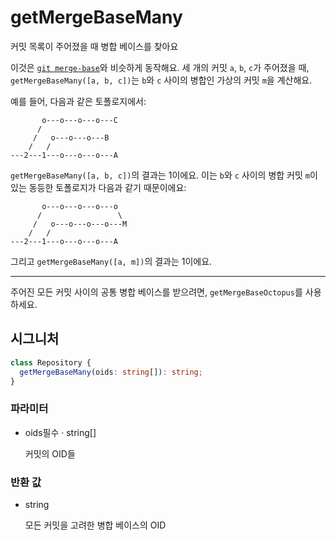 # getMergeBaseMany

커밋 목록이 주어졌을 때 병합 베이스를 찾아요

이것은 [`git merge-base`](https://git-scm.com/docs/git-merge-base#_discussion)와 비슷하게 동작해요.
세 개의 커밋 `a`, `b`, `c`가 주어졌을 때, `getMergeBaseMany([a, b, c])`는
`b`와 `c` 사이의 병합인 가상의 커밋 `m`을 계산해요.

예를 들어, 다음과 같은 토폴로지에서:
```text
       o---o---o---o---C
      /
     /   o---o---o---B
    /   /
---2---1---o---o---o---A
```

`getMergeBaseMany([a, b, c])`의 결과는 1이에요. 이는 `b`와 `c` 사이의
병합 커밋 `m`이 있는 동등한 토폴로지가 다음과 같기 때문이에요:
```text
       o---o---o---o---o
      /                 \
     /   o---o---o---o---M
    /   /
---2---1---o---o---o---A
```

그리고 `getMergeBaseMany([a, m])`의 결과는 1이에요.

---

주어진 모든 커밋 사이의 공통 병합 베이스를 받으려면,
`getMergeBaseOctopus`를 사용하세요.

## 시그니처

```ts
class Repository {
  getMergeBaseMany(oids: string[]): string;
}
```

### 파라미터

<ul class="param-ul">
  <li class="param-li param-li-root">
    <span class="param-name">oids</span><span class="param-required">필수</span>&nbsp;·&nbsp;<span class="param-type">string[]</span>
    <br>
    <p class="param-description">커밋의 OID들</p>
  </li>
</ul>

### 반환 값

<ul class="param-ul">
  <li class="param-li param-li-root">
    <span class="param-type">string</span>
    <br>
    <p class="param-description">모든 커밋을 고려한 병합 베이스의 OID</p>
  </li>
</ul>